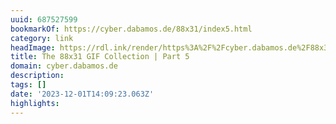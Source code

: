 ```yaml
---
uuid: 687527599
bookmarkOf: https://cyber.dabamos.de/88x31/index5.html
category: link
headImage: https://rdl.ink/render/https%3A%2F%2Fcyber.dabamos.de%2F88x31%2Findex5.html
title: The 88x31 GIF Collection | Part 5
domain: cyber.dabamos.de
description:
tags: []
date: '2023-12-01T14:09:23.063Z'
highlights:
---
```




